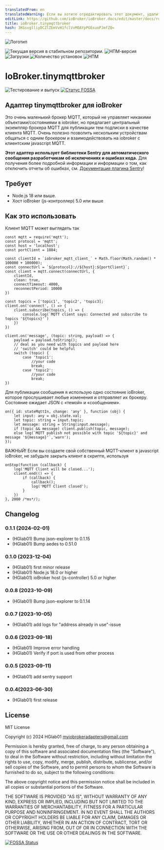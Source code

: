 ```yaml
---
translatedFrom: en
translatedWarning: Если вы хотите отредактировать этот документ, удалите поле «translationFrom», в противном случае этот документ будет снова автоматически переведен
editLink: https://github.com/ioBroker/ioBroker.docs/edit/master/docs/ru/adapterref/iobroker.tinymqttbroker/README.md
title: ioBroker.tinymqttbroker
hash: 3KGsvglliyDCZlZEmVvH1fclVvMOAYpPGEsuoPJmfZQ=
---
```

![Логотип](../../../en/adapterref/iobroker.tinymqttbroker/admin/tinymqttbroker.png)

![Текущая версия в стабильном репозитории.](https://iobroker.live/badges/tinymqttbroker-stable.svg)
![НПМ-версия](https://img.shields.io/npm/v/iobroker.tinymqttbroker.svg)
![Загрузки](https://img.shields.io/npm/dm/iobroker.tinymqttbroker.svg)
![Количество установок](https://iobroker.live/badges/tinymqttbroker-installed.svg)
![НПМ](https://nodei.co/npm/iobroker.tinymqttbroker.png?downloads=true)

# IoBroker.tinymqttbroker
![Тестирование и выпуск](https://github.com/HGlab01/ioBroker.tinymqttbroker/workflows/Test%20and%20Release/badge.svg) [![Статус FOSSA](https://app.fossa.com/api/projects/git%2Bgithub.com%2FHGlab01%2FioBroker.tinyMQTTbroker.svg?type=shield&issueType=license)](https://app.fossa.com/projects/git%2Bgithub.com%2FHGlab01%2FioBroker.tinyMQTTbroker?ref=badge_shield&issueType=license)

## Адаптер tinymqttbroker для ioBroker
Это очень маленький брокер MQTT, который не управляет никакими объектами/состояниями в iobroker, но предлагает центральный экземпляр брокера MQTT для публикации тем подписки в качестве клиента MQTT. Очень полезно позволить нескольким устройствам общаться с одним брокером и взаимодействовать на iobroker с клиентским javascript MQTT.

**Этот адаптер использует библиотеки Sentry для автоматического сообщения разработчикам об исключениях и ошибках кода.** Для получения более подробной информации и информации о том, как отключить отчеты об ошибках, см. [Документация плагина Sentry](https://github.com/ioBroker/plugin-sentry#plugin-sentry)!

## Требует
* Node.js 18 или выше.
* Хост ioBroker (js-контроллер) 5.0 или выше

## Как это использовать
Клиент MQTT может выглядеть так

```
const mqtt = require('mqtt');
const protocol = 'mqtt';
const host = 'localhost';
const portClient = 1884;

const clientId = `iobroker_mqtt_client_` + Math.floor(Math.random() * 100000 + 100000);
const connectUrl = `${protocol}://${host}:${portClient}`;
const client = mqtt.connect(connectUrl, {
    clientId,
    clean: true,
    connectTimeout: 4000,
    reconnectPeriod: 10000
})

const topics = ['topic1', 'topic2', 'topic3];
client.on('connect', () => {
    client.subscribe(topics, () => {
        console.log(`MQTT client says: Connected and subscribe to topics '${topics}'`)
    })
})

client.on('message', (topic: string, payload) => {
    payload = payload.toString();
    // deal as you need with topics and payload here
    // 'switch' could be helpful
    switch (topic) {
        case 'topic1':
            //your code
            break;
        case 'topic2':
            //your code
            break;
})
```

Для публикации сообщения я использую одно состояние ioBroker, которое прослушивает любые изменения и отправляет их брокеру.
Состояние ожидает JSON с «темой» и «сообщением».

```
on({ id: stateMqttIn, change: 'any' }, function (obj) {
    let input: any = obj.state.val;
    let topic: string = input.topic;
    let message: string = String(input.message);
    if (topic && message) client.publish(topic, message);
    else log(`MQTT publish not possible with topic '${topic}' and message '${message}'`,'warn');
});
```

ВАЖНЫЙ! Если вы создаете свой собственный MQTT-клиент в javascript ioBroker, не забудьте закрыть клиент в скрипте, используя

```
onStop(function (callback) {
    log('MQTT Client will be closed...');
    client.end(() => {
        if (callback) {
            callback();
            log('MQTT Client closed');
        }
    })
}, 2000 /*ms*/);
```

## Changelog
<!--
	Placeholder for the next version (at the beginning of the line):
	### **WORK IN PROGRESS**
-->
### 0.1.1 (2024-02-01)
* (HGlab01) Bump json-explorer to 0.1.15
* (HGlab01) Bump aedes to 0.51.0

### 0.1.0 (2023-12-04)
* (HGlab01) first minor release
* (HGlab01) Node.js 18.0 or higher
* (HGlab01) ioBroker host (js-controller) 5.0 or higher

### 0.0.8 (2023-10-09)
* (HGlab01) Bump json-explorer to 0.1.14

### 0.0.7 (2023-10-05)
* (HGlab01) add logs for "address already in use"-issue

### 0.0.6 (2023-09-18)
* (HGlab01) Improve error handling
* (HGlab01) Verify if port is used from other process

### 0.0.5 (2023-09-11)
* (HGlab01) add sentry support

### 0.0.4(2023-06-30)
* (HGlab01) first release

## License
MIT License

Copyright (c) 2024 HGlab01 <myiobrokeradapters@gmail.com>

Permission is hereby granted, free of charge, to any person obtaining a copy
of this software and associated documentation files (the "Software"), to deal
in the Software without restriction, including without limitation the rights
to use, copy, modify, merge, publish, distribute, sublicense, and/or sell
copies of the Software, and to permit persons to whom the Software is
furnished to do so, subject to the following conditions:

The above copyright notice and this permission notice shall be included in all
copies or substantial portions of the Software.

THE SOFTWARE IS PROVIDED "AS IS", WITHOUT WARRANTY OF ANY KIND, EXPRESS OR
IMPLIED, INCLUDING BUT NOT LIMITED TO THE WARRANTIES OF MERCHANTABILITY,
FITNESS FOR A PARTICULAR PURPOSE AND NONINFRINGEMENT. IN NO EVENT SHALL THE
AUTHORS OR COPYRIGHT HOLDERS BE LIABLE FOR ANY CLAIM, DAMAGES OR OTHER
LIABILITY, WHETHER IN AN ACTION OF CONTRACT, TORT OR OTHERWISE, ARISING FROM,
OUT OF OR IN CONNECTION WITH THE SOFTWARE OR THE USE OR OTHER DEALINGS IN THE
SOFTWARE.

[![FOSSA Status](https://app.fossa.com/api/projects/git%2Bgithub.com%2FHGlab01%2FioBroker.tinyMQTTbroker.svg?type=large&issueType=license)](https://app.fossa.com/projects/git%2Bgithub.com%2FHGlab01%2FioBroker.tinyMQTTbroker?ref=badge_large&issueType=license)